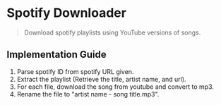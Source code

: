 # Spotify Downloader

> Download spotify playlists using YouTube versions of songs.

## Implementation Guide

1. Parse spotify ID from spotify URL given.
2. Extract the playlist (Retrieve the title, artist name, and url).
3. For each file, download the song from youtube and convert to mp3.
4. Rename the file to "artist name - song title.mp3".

